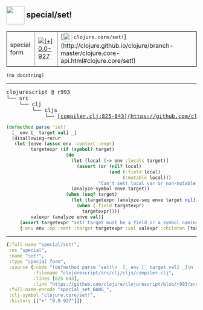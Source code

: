 ## <img width="48px" valign="middle" src="http://i.imgur.com/Hi20huC.png"> special/set!

 <table border="1">
<tr>
<td>special form</td>
<td><a href="https://github.com/cljsinfo/api-refs/tree/0.0-927"><img valign="middle" alt="[+] 0.0-927" src="https://img.shields.io/badge/+-0.0--927-lightgrey.svg"></a> </td>
<td>
[<img height="24px" valign="middle" src="http://i.imgur.com/1GjPKvB.png"> <samp>clojure.core/set!</samp>](http://clojure.github.io/clojure/branch-master/clojure.core-api.html#clojure.core/set!)
</td>
</tr>
</table>

 <samp>
</samp>

```
(no docstring)
```

---

 <pre>
clojurescript @ r993
└── src
    └── clj
        └── cljs
            └── <ins>[compiler.clj:825-843](https://github.com/clojure/clojurescript/blob/r993/src/clj/cljs/compiler.clj#L825-L843)</ins>
</pre>

```clj
(defmethod parse 'set!
  [_ env [_ target val] _]
  (disallowing-recur
   (let [enve (assoc env :context :expr)
         targetexpr (if (symbol? target)
                      (do
                        (let [local (-> env :locals target)]
                          (assert (or (nil? local)
                                      (and (:field local)
                                           (:mutable local)))
                                  "Can't set! local var or non-mutable field"))
                        (analyze-symbol enve target))
                      (when (seq? target)
                        (let [targetexpr (analyze-seq enve target nil)]
                          (when (:field targetexpr)
                            targetexpr))))
         valexpr (analyze enve val)]
     (assert targetexpr "set! target must be a field or a symbol naming a var")
     {:env env :op :set! :target targetexpr :val valexpr :children [targetexpr valexpr]})))
```


---

```clj
{:full-name "special/set!",
 :ns "special",
 :name "set!",
 :type "special form",
 :source {:code "(defmethod parse 'set!\n  [_ env [_ target val] _]\n  (disallowing-recur\n   (let [enve (assoc env :context :expr)\n         targetexpr (if (symbol? target)\n                      (do\n                        (let [local (-> env :locals target)]\n                          (assert (or (nil? local)\n                                      (and (:field local)\n                                           (:mutable local)))\n                                  \"Can't set! local var or non-mutable field\"))\n                        (analyze-symbol enve target))\n                      (when (seq? target)\n                        (let [targetexpr (analyze-seq enve target nil)]\n                          (when (:field targetexpr)\n                            targetexpr))))\n         valexpr (analyze enve val)]\n     (assert targetexpr \"set! target must be a field or a symbol naming a var\")\n     {:env env :op :set! :target targetexpr :val valexpr :children [targetexpr valexpr]})))",
          :filename "clojurescript/src/clj/cljs/compiler.clj",
          :lines [825 843],
          :link "https://github.com/clojure/clojurescript/blob/r993/src/clj/cljs/compiler.clj#L825-L843"},
 :full-name-encode "special_set_BANG_",
 :clj-symbol "clojure.core/set!",
 :history [["+" "0.0-927"]]}

```

